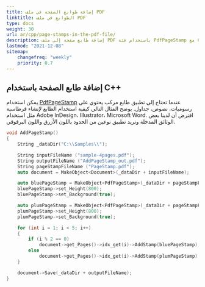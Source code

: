 ```yaml
---
title: إضافة طوابع الصفحة في ملف PDF 
linktitle: الطوابع في ملف PDF 
type: docs
weight: 30
url: ar/cpp/page-stamps-in-the-pdf-file/
description: إضافة طابع صفحة إلى ملف PDF باستخدام فئة PdfPageStamp مع C++.
lastmod: "2021-12-08"
sitemap:
    changefreq: "weekly"
    priority: 0.7
---
```


## إضافة طابع الصفحة باستخدام C++

يمكن استخدام [PdfPageStamp](https://reference.aspose.com/pdf/cpp/class/aspose.pdf.pdf_page_stamp) عندما تحتاج إلى تطبيق طابع مركب يحتوي على رسوميات، نصوص، جداول. يوضح المثال التالي كيفية استخدام الطابع لإنشاء قرطاسية مثل استخدام Adobe InDesign، Illustrator، Microsoft Word. افترض أن لدينا بعض الوثائق المدخلة ونريد تطبيق نوعين من الحدود باللون الأزرق واللون البرقوقي.

```cpp
void AddPageStamp()
{
    String _dataDir("C:\\Samples\\");

    String inputFileName ("sample-4pages.pdf");
    String outputFileName ("AddPageStamp_out.pdf");
    String pageStampFileName ("PageStamp.pdf");
    auto document = MakeObject<Document>(_dataDir + inputFileName);

    auto bluePageStamp = MakeObject<PdfPageStamp>(_dataDir + pageStampFileName, 1);
    bluePageStamp->set_Height(800);
    bluePageStamp->set_Background(true);

    auto plumPageStamp = MakeObject<PdfPageStamp>(_dataDir + pageStampFileName, 2);
    plumPageStamp->set_Height(800);
    plumPageStamp->set_Background(true);

    for (int i = 1; i < 5; i++)
    {
        if (i % 2 == 0)
            document->get_Pages()->idx_get(i)->AddStamp(bluePageStamp);
        else
            document->get_Pages()->idx_get(i)->AddStamp(plumPageStamp);
    }

    document->Save(_dataDir + outputFileName);
}
```